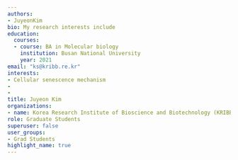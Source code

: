 ```yaml
---
authors:
- JuyeonKim
bio: My research interests include 
education:
  courses:
  - course: BA in Molecular biology
    institution: Busan National University
    year: 2021
email: "ks@kribb.re.kr"
interests:
- Cellular senescence mechanism
-  
- 
title: Juyeon Kim
organizations:
- name: Korea Research Institute of Bioscience and Biotechnology (KRIBB)
role: Graduate Students
superuser: false
user_groups:
- Grad Students
highlight_name: true
---
```

